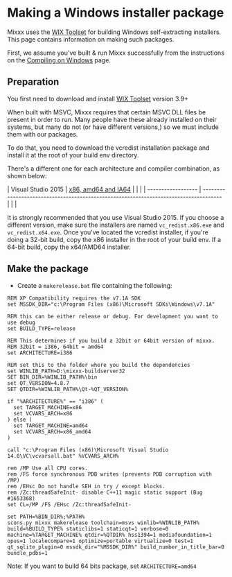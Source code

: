 # Making a Windows installer package

Mixxx uses the [WIX Toolset](http://wixtoolset.org/releases/) for
building Windows self-extracting installers. This page contains
information on making such packages.

First, we assume you've built & run Mixxx successfully from the
instructions on the [Compiling on Windows](Compiling%20on%20Windows)
page.

## Preparation

You first need to download and install [WIX
Toolset](http://wixtoolset.org/releases/) version 3.9+

When built with MSVC, Mixxx requires that certain MSVC DLL files be
present in order to run. Many people have these already installed on
their systems, but many do not (or have different versions,) so we must
include them with our packages.

To do that, you need to download the vcredist installation package and
install it at the root of your build env directory.

There's a different one for each architecture and compiler combination,
as shown below:

| Visual Studio 2015 | [x86, amd64 and IA64](https://www.microsoft.com/en-us/download/details.aspx?id=53587) |  |  |
| ------------------ | ------------------------------------------------------------------------------------- |  |  |

It is strongly recommended that you use Visual Studio 2015. If you
choose a different version, make sure the installers are named
`vc_redist.x86.exe` and `vc_redist.x64.exe`. Once you've located the
vcredist installer, if you're doing a 32-bit build, copy the x86
installer in the root of your build env. If a 64-bit build, copy the
x64/AMD64 installer.

## Make the package

  - Create a `makerelease.bat` file containing the following:

<!-- end list -->

    REM XP Compatibility requires the v7.1A SDK
    set MSSDK_DIR="c:\Program Files (x86)\Microsoft SDKs\Windows\v7.1A"
    
    REM this can be either release or debug. For development you want to use debug
    set BUILD_TYPE=release
    
    REM This determines if you build a 32bit or 64bit version of mixxx. 
    REM 32bit = i386, 64bit = amd64
    set ARCHITECTURE=i386
    
    REM set this to the folder where you build the dependencies
    set WINLIB_PATH=D:\mixxx-buildserver32
    SET BIN_DIR=%WINLIB_PATH%\bin
    set QT_VERSION=4.8.7
    SET QTDIR=%WINLIB_PATH%\Qt-%QT_VERSION%
    
    if "%ARCHITECTURE%" == "i386" (
      set TARGET_MACHINE=x86
      set VCVARS_ARCH=x86
    ) else ( 
      set TARGET_MACHINE=amd64
      set VCVARS_ARCH=x86_amd64
    )
    
    call "c:\Program Files (x86)\Microsoft Visual Studio 14.0\VC\vcvarsall.bat" %VCVARS_ARCH%
    
    rem /MP Use all CPU cores.
    rem /FS force synchronous PDB writes (prevents PDB corruption with /MP)
    rem /EHsc Do not handle SEH in try / except blocks.
    rem /Zc:threadSafeInit- disable C++11 magic static support (Bug #1653368)
    set CL=/MP /FS /EHsc /Zc:threadSafeInit-
    
    set PATH=%BIN_DIR%;%PATH%
    scons.py mixxx makerelease toolchain=msvs winlib=%WINLIB_PATH% build=%BUILD_TYPE% staticlibs=1 staticqt=1 verbose=0 machine=%TARGET_MACHINE% qtdir=%QTDIR% hss1394=1 mediafoundation=1 opus=1 localecompare=1 optimize=portable virtualize=0 test=1 qt_sqlite_plugin=0 mssdk_dir="%MSSDK_DIR%" build_number_in_title_bar=0 bundle_pdbs=1

Note: If you want to build 64 bits package, set `ARCHITECTURE=amd64`
